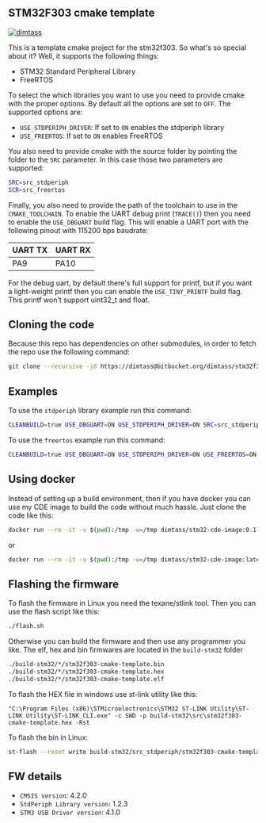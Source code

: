 STM32F303 cmake template
----

[![dimtass](https://circleci.com/gh/dimtass/stm32f303-cmake-template.svg?style=svg)](https://circleci.com/gh/dimtass/stm32f303-cmake-template)

This is a template cmake project for the stm32f303. So what's
so special about it? Well, it supports the following things:

* STM32 Standard Peripheral Library
* FreeRTOS

To select the which libraries you want to use you need to provide
cmake with the proper options. By default all the options are set
to `OFF`. The supported options are:

* `USE_STDPERIPH_DRIVER`: If set to `ON` enables the stdperiph library
* `USE_FREERTOS`: If set to `ON` enables FreeRTOS

You also need to provide cmake with the source folder by pointing
the folder to the `SRC` parameter. In this case those two parameters
are supported:
```sh
SRC=src_stdperiph
SCR=src_freertos
```

Finally, you also need to provide the path of the toolchain to
use in the `CMAKE_TOOLCHAIN`.
To enable the UART debug print (`TRACE()`) then you need to enable
the `USE_DBGUART` build flag. This will enable a UART port with the
following pinout with 115200 bps baudrate:

UART TX | UART RX
-|-
PA9 | PA10

For the debug uart, by default there's full support for printf, but
if you want a light-weight printf then you can enable the
`USE_TINY_PRINTF` build flag. This printf won't support uint32_t and
float.

## Cloning the code
Because this repo has dependencies on other submodules, in order to
fetch the repo use the following command:

```sh
git clone --recursive -j8 https://dimtass@bitbucket.org/dimtass/stm32f303-cmake-template.git
```

## Examples
To use the `stdperiph` library example run this command:
```sh
CLEANBUILD=true USE_DBGUART=ON USE_STDPERIPH_DRIVER=ON SRC=src_stdperiph ./build.sh
```

To use the `freertos` example run this command:
```sh
CLEANBUILD=true USE_DBGUART=ON USE_STDPERIPH_DRIVER=ON USE_FREERTOS=ON SRC=src_freertos ./build.sh
```

## Using docker
Instead of setting up a build environment, then if you have docker you can
use my CDE image to build the code without much hassle. Just clone the code
like this:

```sh
docker run --rm -it -v $(pwd):/tmp -w=/tmp dimtass/stm32-cde-image:0.1 -c "CLEANBUILD=true USE_DBGUART=ON USE_STDPERIPH_DRIVER=ON SRC=src_stdperiph ./build.sh"
```

or

```sh
docker run --rm -it -v $(pwd):/tmp -w=/tmp dimtass/stm32-cde-image:latest -c "CLEANBUILD=true USE_DBGUART=ON USE_STDPERIPH_DRIVER=ON USE_FREERTOS=ON SRC=src_freertos ./build.sh"
```

## Flashing the firmware
To flash the firmware in Linux you need the texane/stlink tool.
Then you can use the flash script like this:

```sh
./flash.sh
```

Otherwise you can build the firmware and then use any programmer you like.
The elf, hex and bin firmwares are located in the `build-stm32` folder

```sh
./build-stm32/*/stm32f303-cmake-template.bin
./build-stm32/*/stm32f303-cmake-template.hex
./build-stm32/*/stm32f303-cmake-template.elf
```


To flash the HEX file in windows use st-link utility like this:
```
"C:\Program Files (x86)\STMicroelectronics\STM32 ST-LINK Utility\ST-LINK Utility\ST-LINK_CLI.exe" -c SWD -p build-stm32\src\stm32f303-cmake-template.hex -Rst
```

To flash the bin in Linux:
```sh
st-flash --reset write build-stm32/src_stdperiph/stm32f303-cmake-template.bin 0x8000000
```

## FW details
* `CMSIS version`: 4.2.0
* `StdPeriph Library version`: 1.2.3
* `STM3 USB Driver version`: 4.1.0

